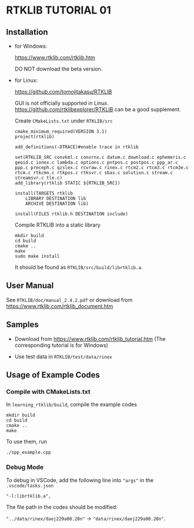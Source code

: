 # RTKLIB TUTORIAL 01

## Installation

* for Windows:

    <https://www.rtklib.com/rtklib.htm>

    DO NOT download the beta version.


* for Linux:

    <https://github.com/tomojitakasu/RTKLIB>

    GUI is not officially supported in Linux. <https://github.com/rtklibexplorer/RTKLIB> can be a good supplement.

    Create `CMakeLists.txt` under `RTKLIB/src`

    ```
    cmake_minimum_required(VERSION 3.1)
    project(rtklib)

    add_definitions(-DTRACE)#enable trace in rtklib

    set(RTKLIB_SRC convkml.c convrnx.c datum.c download.c ephemeris.c geoid.c ionex.c lambda.c options.c pntpos.c postpos.c ppp_ar.c ppp.c preceph.c qzslex.c rcvraw.c rinex.c rtcm2.c rtcm3.c rtcm3e.c rtcm.c rtkcmn.c rtkpos.c rtksvr.c sbas.c solution.c stream.c streamsvr.c tle.c)
    add_library(rtklib STATIC ${RTKLIB_SRC})

    install(TARGETS rtklib
        LIBRARY DESTINATION lib
        ARCHIVE DESTINATION lib)

    install(FILES rtklib.h DESTINATION include)
    ```
    
    Compile RTKLIB into a static library

    ```
    mkdir build
    cd build
    cmake ..
    make
    sudo make install
    ```
    
    It should be found as `RTKLIB/src/build/librtklib.a`.


## User Manual

See `RTKLIB/doc/manual_2.4.2.pdf` or download from <https://www.rtklib.com/rtklib_document.htm>


## Samples

* Download from <https://www.rtklib.com/rtklib_tutorial.htm> (The corresponding tutorial is for Windows)

* Use test data in `RTKLIB/test/data/rinex`


## Usage of Example Codes

### Compile with CMakeLists.txt

In `learning_rtklib/build`, compile the example codes
```
mkdir build
cd build
cmake ..
make
```

To use them, run
```
./spp_example.cpp
```

### Debug Mode

To debug in VSCode, add the following line into `"args"` in the `.vscode/tasks.json`
```
"-l:librtklib.a",
```

The file path in the codes should be modified:

`"../data/rinex/daej229a00.20n"` -> `"data/rinex/daej229a00.20n"`.
